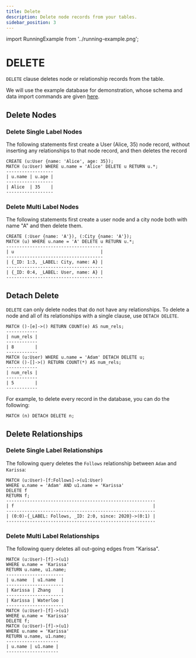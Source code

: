 ```yaml
---
title: Delete
description: Delete node records from your tables.
sidebar_position: 3
---
```


import RunningExample from '../running-example.png';

# DELETE
`DELETE` clause deletes node or relationship records from the table.

We will use the example database for demonstration, whose schema and data import commands are given [here](../query-clauses/example-database.md).

## Delete Nodes

### Delete Single Label Nodes
The following statements first create a User (Alice, 35) node record, without inserting any relationships to that node record, and then deletes the record

```
CREATE (u:User {name: 'Alice', age: 35});
MATCH (u:User) WHERE u.name = 'Alice' DELETE u RETURN u.*;
------------------
| u.name | u.age |
------------------
| Alice  | 35    |
------------------
```

### Delete Multi Label Nodes
The following statements first create a user node and a city node both with name "A" and then delete them. 
```
CREATE (:User {name: 'A'}), (:City {name: 'A'});
MATCH (u) WHERE u.name = 'A' DELETE u RETURN u.*;
-------------------------------------
| u                                 |
-------------------------------------
| {_ID: 1:3, _LABEL: City, name: A} |
-------------------------------------
| {_ID: 0:4, _LABEL: User, name: A} |
-------------------------------------
```

## Detach Delete
`DELETE` can only delete nodes that do not have any relationships. To delete a node and all of its relationships with
a single clause, use `DETACH DELETE`.

```
MATCH ()-[e]->() RETURN COUNT(e) AS num_rels;
------------
| num_rels |
------------
| 8        |
------------
MATCH (u:User) WHERE u.name = 'Adam' DETACH DELETE u;
MATCH ()-[]->() RETURN COUNT(*) AS num_rels;
------------
| num_rels |
------------
| 5        |
------------
```

For example, to delete every record in the database, you can do the following:
```
MATCH (n) DETACH DELETE n;
```

## Delete Relationships

### Delete Single Label Relationships
The following query deletes the `Follows` relationship between `Adam` and `Karissa`:
```
MATCH (u:User)-[f:Follows]->(u1:User)
WHERE u.name = 'Adam' AND u1.name = 'Karissa'
DELETE f
RETURN f;
---------------------------------------------------------
| f                                                     |
---------------------------------------------------------
| (0:0)-{_LABEL: Follows, _ID: 2:0, since: 2020}->(0:1) |
---------------------------------------------------------
```


### Delete Multi Label Relationships

The following query deletes all out-going edges from "Karissa".
```
MATCH (u:User)-[f]->(u1)
WHERE u.name = 'Karissa' 
RETURN u.name, u1.name;
----------------------
| u.name  | u1.name  |
----------------------
| Karissa | Zhang    |
----------------------
| Karissa | Waterloo |
----------------------
MATCH (u:User)-[f]->(u1)
WHERE u.name = 'Karissa' 
DELETE f;
MATCH (u:User)-[f]->(u1)
WHERE u.name = 'Karissa' 
RETURN u.name, u1.name;
--------------------
| u.name | u1.name |
--------------------
```
